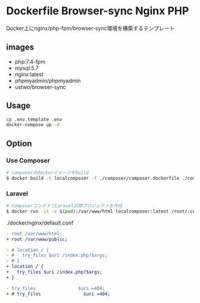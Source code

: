 # Dockerfile Browser-sync Nginx PHP

Docker上にnginx/php-fpm/browser-sync環境を構築するテンプレート

## images

- php:7.4-fpm
- mysql:5.7
- nginx:latest
- phpmyadmin/phpmyadmin
- ustwo/browser-sync

## Usage

```sh
cp .env.template .env
docker-compose up -d
```

## Option

### Use Composer

```sh
# composerのdockerイメージをbuild
$ docker build -t localcomposer -f ./composer/composer.dockerfile ./composer
```

### Laravel

``` sh
# ComposerコンテナでLaravel初期プロジェクトを作成
$ docker run -it -v $(pwd):/var/www/html localcomposer:latest /root/.composer/vendor/bin/laravel new app
```

./docker/nginx/default.conf

``` diff
- root /var/www/html;
+ root /var/www/public;

- # location / {
- #   try_files $uri /index.php?$args;
- # }
+ location / {
+   try_files $uri /index.php?$args;
+ }

- try_files                $uri =404;
+ # try_files                $uri =404;
```
